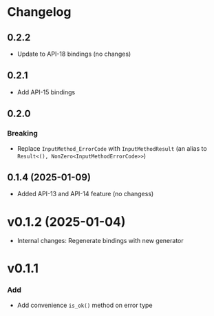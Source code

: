 # Changelog

## 0.2.2

- Update to API-18 bindings (no changes)

## 0.2.1

- Add API-15 bindings

## 0.2.0 

### Breaking 

- Replace `InputMethod_ErrorCode` with `InputMethodResult` (an alias to `Result<(), NonZero<InputMethodErrorCode>>`)


## 0.1.4 (2025-01-09)

- Added API-13 and API-14 feature (no changess)

# v0.1.2 (2025-01-04)

- Internal changes: Regenerate bindings with new generator

# v0.1.1

### Add

- Add convenience `is_ok()` method on error type
